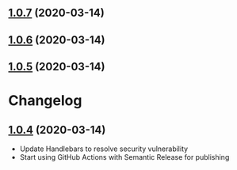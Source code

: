 ## [1.0.7](https://github.com/NickLargen/testcafe-reporter-nunit3/compare/v1.0.6...v1.0.7) (2020-03-14)

## [1.0.6](https://github.com/NickLargen/testcafe-reporter-nunit3/compare/v1.0.5...v1.0.6) (2020-03-14)

## [1.0.5](https://github.com/NickLargen/testcafe-reporter-nunit3/compare/v1.0.4...v1.0.5) (2020-03-14)

# Changelog

## [1.0.4](https://github.com/NickLargen/testcafe-reporter-nunit3/compare/1.0.3...v1.0.4) (2020-03-14)

-   Update Handlebars to resolve security vulnerability
-   Start using GitHub Actions with Semantic Release for publishing
